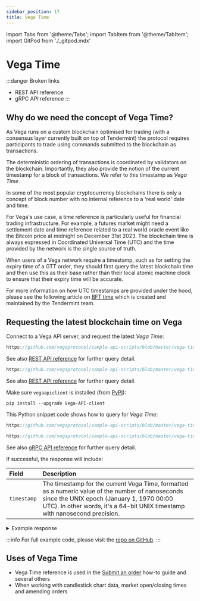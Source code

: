 ```yaml
---
sidebar_position: 17
title: Vega Time
---
```

import Tabs from '@theme/Tabs';
import TabItem from '@theme/TabItem';
import GitPod from './_gitpod.mdx'

# Vega Time 

:::danger Broken links
* REST API reference
* gRPC API reference
:::

## Why do we need the concept of Vega Time? 

As Vega runs on a custom blockchain optimised for trading (with a consensus layer currently built on top of Tendermint) the protocol requires participants to trade using commands submitted to the blockchain as transactions. 

The deterministic ordering of transactions is coordinated by validators on the blockchain. Importantly, they also provide the notion of the current timestamp for a block of transactions. We refer to this timestamp as *Vega Time*. 

In some of the most popular cryptocurrency blockchains there is only a concept of block number with no internal reference to a 'real world' date and time. 

For Vega's use case, a time reference is particularly useful for financial trading infrastructure. For example, a futures market might need a settlement date and time reference related to a real world oracle event like the Bitcoin price at midnight on December 31st 2023. The blockchain time is always expressed in Coordinated Universal Time (UTC) and the time provided by the network is the single source of truth.

When users of a Vega network require a timestamp, such as for setting the expiry time of a GTT order, they should first query the latest blockchain time and then use this as their base rather than their local atomic machine clock to ensure that their expiry time will be accurate.

For more information on how UTC timestamps are provided under the hood, please see the following article on  [BFT time](https://docs.tendermint.com/master/spec/consensus/bft-time.html) which is created and maintained by the Tendermint team.

## Requesting the latest blockchain time on Vega

Connect to a Vega API server, and request the latest *Vega Time*:

<GitPod />

<Tabs groupId="codesamples1">
<TabItem value="shell-rest" label="Shell (REST)">

```js reference
https://github.com/vegaprotocol/sample-api-scripts/blob/master/vega-time/get-time.sh#L25-L30
```

See also [REST API reference](/api/rest/data-node/api/v1/trading_data.html#operation/GetVegaTime) for further query detail.

</TabItem>
<TabItem value="python-rest" label="Python (REST)">

```js reference
https://github.com/vegaprotocol/sample-api-scripts/blob/master/vega-time/get-time.py#L32-L39
```

See also [REST API reference](/api/rest/data-node/api/v1/trading_data.html#operation/GetVegaTime) for further query detail.

</TabItem>
<TabItem value="python-grpc" label="Python (gRPC)">

Make sure `vegaapiclient` is installed (from [PyPI](https://pypi.org/project/Vega-API-client/)):

```shell
pip install --upgrade Vega-API-client
```

This Python snippet code shows how to query for *Vega Time*:

```js reference
https://github.com/vegaprotocol/sample-api-scripts/blob/master/vega-time/get-time-with-Vega-API-client.py#L25
```

```js reference
https://github.com/vegaprotocol/sample-api-scripts/blob/master/vega-time/get-time-with-Vega-API-client.py#L31-L36
```

See also [gRPC API reference](/api/grpc/#datanode.api.v1.GetVegaTimeResponse) for further query detail.

</TabItem>
</Tabs>

If successful, the response will include:

| Field          |  Description  |
| :----------------- | :------------- |
| `timestamp` | The timestamp for the current Vega Time, formatted as a numeric value of the number of nanoseconds since the UNIX epoch (January 1, 1970 00:00 UTC). In other words, it's a 64-bit UNIX timestamp with nanosecond precision. |

<details><summary>Example response</summary>

```js reference
https://github.com/vegaprotocol/sample-api-scripts/blob/master/vega-time/response-examples.txt#L2-L5
```

</details>

:::info
For full example code, please visit the [repo on GitHub](https://github.com/vegaprotocol/sample-api-scripts/blob/master/vega-time/).
:::



## Uses of Vega Time

 * Vega Time reference is used in the [Submit an order](submit-order.md) how-to guide and several others
 * When working with candlestick chart data, market open/closing times and amending orders
